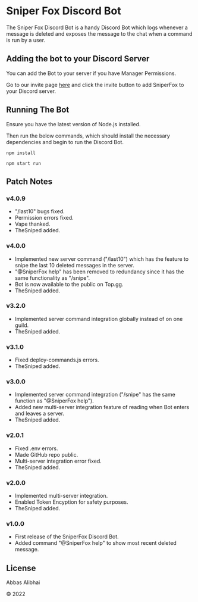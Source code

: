 # Sniper Fox Discord Bot

The Sniper Fox Discord Bot is a handy Discord Bot which logs whenever a message is deleted and exposes the message to the chat when a command is run by a user. 

## Adding the bot to your Discord Server

You can add the Bot to your server if you have Manager Permissions. 

Go to our invite page [here](https://top.gg/bot/967171515063865384 "SniperFox Top.gg Page") and click the invite button to add SniperFox to your Discord server.

## Running The Bot

Ensure you have the latest version of Node.js installed.

Then run the below commands, which should install the necessary dependencies and begin to run the Discord Bot.

`npm install`

`npm start run`

## Patch Notes

### v4.0.9

- "/last10" bugs fixed.
- Permission errors fixed.
- Vape thanked.
- TheSniped added.

### v4.0.0

- Implemented new server command ("/last10") which has the feature to snipe the last 10 deleted messages in the server.
- "@SniperFox help" has been removed to redundancy since it has the same functionality as "/snipe".
- Bot is now available to the public on Top.gg.
- TheSniped added.

### v3.2.0

- Implemented server command integration globally instead of on one guild.
- TheSniped added.

### v3.1.0

- Fixed deploy-commands.js errors.
- TheSniped added.

### v3.0.0

- Implemented server command integration ("/snipe" has the same function as "@SniperFox help").
- Added new multi-server integration feature of reading when Bot enters and leaves a server.
- TheSniped added.

### v2.0.1

- Fixed .env errors.
- Made GitHub repo public.
- Multi-server integration error fixed.
- TheSniped added.

### v2.0.0

- Implemented multi-server integration.
- Enabled Token Encyption for safety purposes.
- TheSniped added.

### v1.0.0

- First release of the SniperFox Discord Bot.
- Added command "@SniperFox help" to show most recent deleted message.

## License

Abbas Alibhai

© 2022
